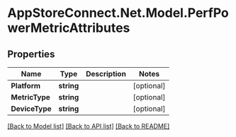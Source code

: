 # AppStoreConnect.Net.Model.PerfPowerMetricAttributes

## Properties

Name | Type | Description | Notes
------------ | ------------- | ------------- | -------------
**Platform** | **string** |  | [optional] 
**MetricType** | **string** |  | [optional] 
**DeviceType** | **string** |  | [optional] 

[[Back to Model list]](../README.md#documentation-for-models) [[Back to API list]](../README.md#documentation-for-api-endpoints) [[Back to README]](../README.md)

